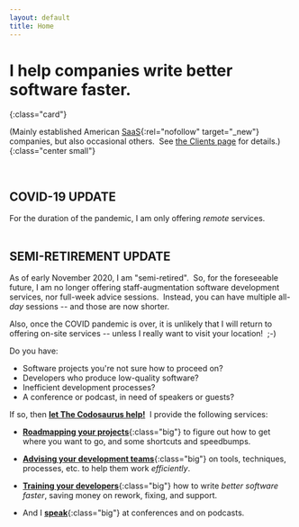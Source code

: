 ```yaml
---
layout: default
title: Home
---
```


# I help companies write better software faster.
{:class="card"}

(Mainly established American
[SaaS](https://en.wikipedia.org/wiki/Software_as_a_service){:rel="nofollow" target="_new"}
 companies,
 but also occasional others.&nbsp;
 See [the Clients page](/about/clients) for details.)
{:class="center small"}

<br/>

<div class="card">
<h2>COVID-19 UPDATE</h2>
For the duration of the pandemic,
I am only offering <i>remote</i> services.
</div>

<br/>

<div class="card">
<h2>SEMI-RETIREMENT UPDATE</h2>
<p>As of early November 2020,
I am "semi-retired".&nbsp;
So, for the foreseeable future,
I am no longer offering
staff-augmentation software development services,
nor
full-week
advice sessions.&nbsp;
Instead, you can have multiple
all-<i>day</i> sessions --
and those are now shorter.</p>

<p>Also, once the COVID pandemic is over,
it is unlikely
that I will return
to offering
on-site services --
unless I really want to visit your location!&nbsp;
;-)</p>
</div>

Do you have:

- Software projects you're not sure how to proceed on?
- Developers who produce low-quality software?
- Inefficient development processes?
- A conference or podcast, in need of speakers or guests?

<!--
- Code where you're not sure of its quality?
- A need for a few extra hands to get Get Shhhhtuff Done?
-->

If so, then
[**let The Codosaurus help!**](/contact)&nbsp;
I provide the following services:

- [**Roadmapping your projects**](/services/roadmaps){:class="big"}
  to figure out
  how to get
  where you want to go,
  and some shortcuts and speedbumps.

- [**Advising your development teams**](/services/advice){:class="big"}
  on tools, techniques, processes, etc.
  to help them work <i>efficiently</i>.

- [**Training your developers**](/services/training){:class="big"}
  how to write _better software faster_,
  saving money on
  rework, fixing, and support.

<!--
- [**Reviewing your (Ruby) code**](/services/code_review){:class="big"}
  to help make it more
  understandable,
  maintainable,
  efficient,
  idiomatic,
  etc.

- [**Writing software**](/services/development){:class="big"}
  for a fixed price after [roadmapping](/services/roadmaps),
  as staff-aug as part of [team advice](/services/advice),
  or just to help you get it done.
-->

- And I [**speak**](/speaking){:class="big"} at conferences and on podcasts.
